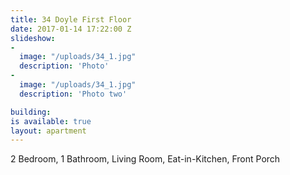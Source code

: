 ```yaml
---
title: 34 Doyle First Floor
date: 2017-01-14 17:22:00 Z
slideshow:
-
  image: "/uploads/34_1.jpg"
  description: 'Photo'
-
  image: "/uploads/34_1.jpg"
  description: 'Photo two'

building:
is available: true
layout: apartment
---
```


2 Bedroom, 1 Bathroom, Living Room, Eat-in-Kitchen, Front Porch
